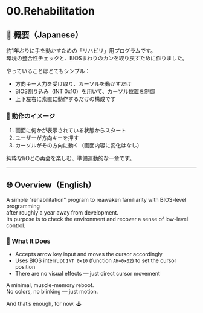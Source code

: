 # 00.Rehabilitation

## 🗾 概要（Japanese）

約1年ぶりに手を動かすための「リハビリ」用プログラムです。  
環境の整合性チェックと、BIOSまわりのカンを取り戻すために作りました。

やっていることはとてもシンプル：

- 方向キー入力を受け取り、カーソルを動かすだけ  
- BIOS割り込み（INT 0x10）を用いて、カーソル位置を制御  
- 上下左右に素直に動作するだけの構成です

### 📌 動作のイメージ

1. 画面に何かが表示されている状態からスタート  
2. ユーザーが方向キーを押す  
3. カーソルがその方向に動く（画面内容に変化はなし）

純粋なI/Oとの再会を楽しむ、準備運動的な一章です。

---

## 🌐 Overview（English）

A simple “rehabilitation” program to reawaken familiarity with BIOS-level programming  
after roughly a year away from development.  
Its purpose is to check the environment and recover a sense of low-level control.

### 🔧 What It Does

- Accepts arrow key input and moves the cursor accordingly  
- Uses BIOS interrupt `INT 0x10` (function `AH=0x02`) to set the cursor position  
- There are no visual effects — just direct cursor movement

A minimal, muscle-memory reboot.  
No colors, no blinking — just motion.  

And that’s enough, for now. 🕹️
